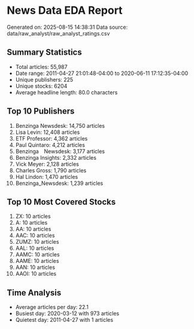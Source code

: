 # News Data EDA Report
Generated on: 2025-08-15 14:38:31
Data source: data/raw_analyst/raw_analyst_ratings.csv

## Summary Statistics
- Total articles: 55,987
- Date range: 2011-04-27 21:01:48-04:00 to 2020-06-11 17:12:35-04:00
- Unique publishers: 225
- Unique stocks: 6204
- Average headline length: 80.0 characters

## Top 10 Publishers
1. Benzinga Newsdesk: 14,750 articles
2. Lisa Levin: 12,408 articles
3. ETF Professor: 4,362 articles
4. Paul Quintaro: 4,212 articles
5. Benzinga Newsdesk: 3,177 articles
6. Benzinga Insights: 2,332 articles
7. Vick Meyer: 2,128 articles
8. Charles Gross: 1,790 articles
9. Hal Lindon: 1,470 articles
10. Benzinga_Newsdesk: 1,239 articles

## Top 10 Most Covered Stocks
1. ZX: 10 articles
2. A: 10 articles
3. AA: 10 articles
4. AAC: 10 articles
5. ZUMZ: 10 articles
6. AAL: 10 articles
7. AAMC: 10 articles
8. AAME: 10 articles
9. AAN: 10 articles
10. AAOI: 10 articles

## Time Analysis
- Average articles per day: 22.1
- Busiest day: 2020-03-12 with 973 articles
- Quietest day: 2011-04-27 with 1 articles
